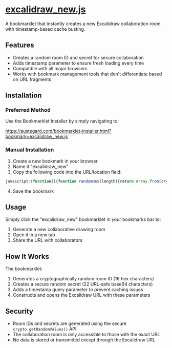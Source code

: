 # [excalidraw_new.js](excalidraw_new.js)

A bookmarklet that instantly creates a new Excalidraw collaboration room with timestamp-based cache busting.

## Features

- Creates a random room ID and secret for secure collaboration
- Adds timestamp parameter to ensure fresh loading every time
- Compatible with all major browsers
- Works with bookmark management tools that don't differentiate based on URL fragments

## Installation

### Preferred Method
Use the Bookmarklet Installer by simply navigating to:

https://austegard.com/bookmarklet-installer.html?bookmark=excalidraw_new.js

### Manual Installation
1. Create a new bookmark in your browser
2. Name it "excalidraw_new"
3. Copy the following code into the URL/location field:

```js
javascript:(function(){function randomHex(length){return Array.from(crypto.getRandomValues(new Uint8Array(length))).map(b=>b.toString(16).padStart(2,'0')).join('').slice(0,length);}function randomBase64(length){return btoa(String.fromCharCode(...crypto.getRandomValues(new Uint8Array(Math.ceil(length*3/4))))).replace(/[+/]/g,c=>c==='+'?'-':'_').substring(0,length);}const roomId=randomHex(16);const secret=randomBase64(22);const timestamp=Date.now();window.open(`https://excalidraw.com/?_=${timestamp}#room=${roomId},${secret}`,'_blank');})();
```

4. Save the bookmark

## Usage

Simply click the "excalidraw_new" bookmarklet in your bookmarks bar to:
1. Generate a new collaborative drawing room
2. Open it in a new tab
3. Share the URL with collaborators

## How It Works

The bookmarklet:
1. Generates a cryptographically random room ID (16 hex characters)
2. Creates a secure random secret (22 URL-safe base64 characters)
3. Adds a timestamp query parameter to prevent caching issues
4. Constructs and opens the Excalidraw URL with these parameters

## Security

- Room IDs and secrets are generated using the secure `crypto.getRandomValues()` API
- The collaboration room is only accessible to those with the exact URL
- No data is stored or transmitted except through the Excalidraw URL
